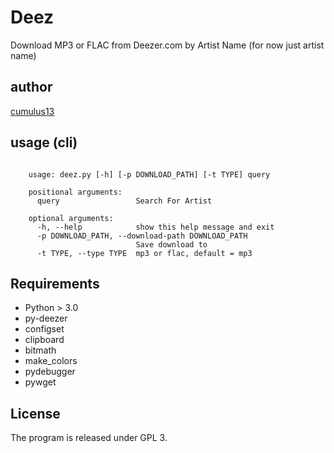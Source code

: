 # Deez

Download MP3 or FLAC from Deezer.com by Artist Name (for now just artist name)

## author

[cumulus13](cumulus13@gmail.com)

## usage (cli)

```python:

	usage: deez.py [-h] [-p DOWNLOAD_PATH] [-t TYPE] query

	positional arguments:
	  query                 Search For Artist

	optional arguments:
	  -h, --help            show this help message and exit
	  -p DOWNLOAD_PATH, --download-path DOWNLOAD_PATH
							Save download to
	  -t TYPE, --type TYPE  mp3 or flac, default = mp3
```

## Requirements

* Python > 3.0
* py-deezer
* configset
* clipboard
* bitmath
* make_colors
* pydebugger
* pywget

## License

The program is released under GPL 3.
